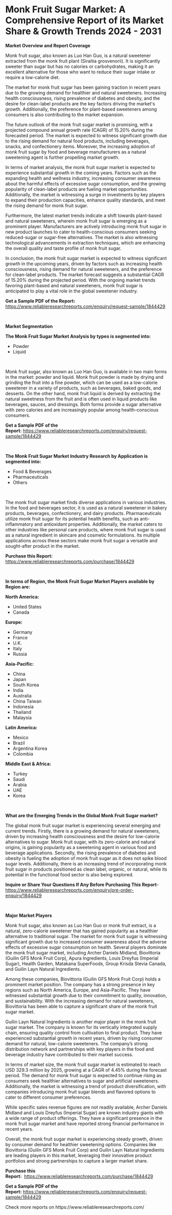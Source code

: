 <p><h1>Monk Fruit Sugar Market: A Comprehensive Report of its Market Share & Growth Trends 2024 - 2031</h1></p><p><strong>Market Overview and Report Coverage</strong></p>
<p><p>Monk fruit sugar, also known as Luo Han Guo, is a natural sweetener extracted from the monk fruit plant (Siraitia grosvenorii). It is significantly sweeter than sugar but has no calories or carbohydrates, making it an excellent alternative for those who want to reduce their sugar intake or require a low-calorie diet.</p><p>The market for monk fruit sugar has been gaining traction in recent years due to the growing demand for healthier and natural sweeteners. Increasing health consciousness, rising prevalence of diabetes and obesity, and the desire for clean-label products are the key factors driving the market's growth. Additionally, the preference for plant-based sweeteners among consumers is also contributing to the market expansion.</p><p>The future outlook of the monk fruit sugar market is promising, with a projected compound annual growth rate (CAGR) of 15.20% during the forecasted period. The market is expected to witness significant growth due to the rising demand for natural food products, including beverages, snacks, and confectionery items. Moreover, the increasing adoption of monk fruit sugar by food and beverage manufacturers as a natural sweetening agent is further propelling market growth.</p><p>In terms of market analysis, the monk fruit sugar market is expected to experience substantial growth in the coming years. Factors such as the expanding health and wellness industry, increasing consumer awareness about the harmful effects of excessive sugar consumption, and the growing popularity of clean-label products are fueling market opportunities. Additionally, the market is witnessing a surge in investments by key players to expand their production capacities, enhance quality standards, and meet the rising demand for monk fruit sugar.</p><p>Furthermore, the latest market trends indicate a shift towards plant-based and natural sweeteners, wherein monk fruit sugar is emerging as a prominent player. Manufacturers are actively introducing monk fruit sugar in new product launches to cater to health-conscious consumers seeking reduced-sugar or sugar-free alternatives. The market is also witnessing technological advancements in extraction techniques, which are enhancing the overall quality and taste profile of monk fruit sugar.</p><p>In conclusion, the monk fruit sugar market is expected to witness significant growth in the upcoming years, driven by factors such as increasing health consciousness, rising demand for natural sweeteners, and the preference for clean-label products. The market forecast suggests a substantial CAGR of 15.20% during the projected period. With the ongoing market trends favoring plant-based and natural sweeteners, monk fruit sugar is anticipated to play a vital role in the global sweetener industry.</p></p>
<p><strong>Get a Sample PDF of the Report:</strong> <a href="https://www.reliableresearchreports.com/enquiry/request-sample/1844429">https://www.reliableresearchreports.com/enquiry/request-sample/1844429</a></p>
<p>&nbsp;</p>
<p><strong>Market Segmentation</strong></p>
<p><strong>The Monk Fruit Sugar Market Analysis by types is segmented into:</strong></p>
<p><ul><li>Powder</li><li>Liquid</li></ul></p>
<p>&nbsp;</p>
<p><p>Monk fruit sugar, also known as Luo Han Guo, is available in two main forms in the market: powder and liquid. Monk fruit powder is made by drying and grinding the fruit into a fine powder, which can be used as a low-calorie sweetener in a variety of products, such as beverages, baked goods, and desserts. On the other hand, monk fruit liquid is derived by extracting the natural sweetness from the fruit and is often used in liquid products like beverages, sauces, and dressings. Both forms provide a sugar alternative with zero calories and are increasingly popular among health-conscious consumers.</p></p>
<p><strong>Get a Sample PDF of the Report:</strong>&nbsp;<a href="https://www.reliableresearchreports.com/enquiry/request-sample/1844429">https://www.reliableresearchreports.com/enquiry/request-sample/1844429</a></p>
<p>&nbsp;</p>
<p><strong>The Monk Fruit Sugar Market Industry Research by Application is segmented into:</strong></p>
<p><ul><li>Food & Beverages</li><li>Pharmaceuticals</li><li>Others</li></ul></p>
<p>&nbsp;</p>
<p><p>The monk fruit sugar market finds diverse applications in various industries. In the food and beverages sector, it is used as a natural sweetener in bakery products, beverages, confectionery, and dairy products. Pharmaceuticals utilize monk fruit sugar for its potential health benefits, such as anti-inflammatory and antioxidant properties. Additionally, the market caters to other industries like personal care products, where monk fruit sugar is used as a natural ingredient in skincare and cosmetic formulations. Its multiple applications across these sectors make monk fruit sugar a versatile and sought-after product in the market.</p></p>
<p><strong>Purchase this Report:</strong>&nbsp; <a href="https://www.reliableresearchreports.com/purchase/1844429">https://www.reliableresearchreports.com/purchase/1844429</a></p>
<p>&nbsp;</p>
<p><strong>In terms of Region, the Monk Fruit Sugar Market Players available by Region are:</strong></p>
<p>
    <p> <strong> North America: </strong>
        <ul>
            <li>United States</li>
            <li>Canada</li>
        </ul>
        </p> 
    <p> <strong> Europe: </strong>
        <ul>
            <li>Germany</li>
            <li>France</li>
            <li>U.K.</li>
            <li>Italy</li>
            <li>Russia</li>
        </ul>
        </p> 
    <p> <strong> Asia-Pacific: </strong>
        <ul>
            <li>China</li>
            <li>Japan</li>
            <li>South Korea</li>
            <li>India</li>
            <li>Australia</li>
            <li>China Taiwan</li>
            <li>Indonesia</li>
            <li>Thailand</li>
            <li>Malaysia</li>
        </ul>
        </p> 
    <p> <strong> Latin America: </strong>
        <ul>
            <li>Mexico</li>
            <li>Brazil</li>
            <li>Argentina Korea</li>
            <li>Colombia</li>
        </ul>
        </p> 
    <p> <strong> Middle East & Africa: </strong>
        <ul>
            <li>Turkey</li>
            <li>Saudi</li>
            <li>Arabia</li>
            <li>UAE</li>
            <li>Korea</li>
        </ul>
    </p>
    </p>
<p>&nbsp;</p>
<p><strong>What are the Emerging Trends in the Global Monk Fruit Sugar market?</strong></p>
<p><p>The global monk fruit sugar market is experiencing several emerging and current trends. Firstly, there is a growing demand for natural sweeteners, driven by increasing health consciousness and the desire for low-calorie alternatives to sugar. Monk fruit sugar, with its zero-calorie and natural origins, is gaining popularity as a sweetening agent in various food and beverage applications. Secondly, the rising prevalence of diabetes and obesity is fueling the adoption of monk fruit sugar as it does not spike blood sugar levels. Additionally, there is an increasing trend of incorporating monk fruit sugar in products positioned as clean label, organic, or natural, while its potential in the functional food sector is also being explored.</p></p>
<p><strong>Inquire or Share Your Questions If Any Before Purchasing This Report</strong>- <a href="https://www.reliableresearchreports.com/enquiry/pre-order-enquiry/1844429">https://www.reliableresearchreports.com/enquiry/pre-order-enquiry/1844429</a></p>
<p>&nbsp;</p>
<p><strong>Major Market Players</strong></p>
<p><p>Monk fruit sugar, also known as Luo Han Guo or monk fruit extract, is a natural, zero-calorie sweetener that has gained popularity as a healthier alternative to traditional sugar. The market for monk fruit sugar is witnessing significant growth due to increased consumer awareness about the adverse effects of excessive sugar consumption on health. Several players dominate the monk fruit sugar market, including Archer Daniels Midland, Biovittoria (Guilin GFS Monk Fruit Corp), Apura Ingredients, Louis Dreyfus (Imperial Sugar), Health Garden, Matakana SuperFoods, Group Krisda Stevia Canada, and Guilin Layn Natural Ingredients.</p><p>Among these companies, Biovittoria (Guilin GFS Monk Fruit Corp) holds a prominent market position. The company has a strong presence in key regions such as North America, Europe, and Asia-Pacific. They have witnessed substantial growth due to their commitment to quality, innovation, and sustainability. With the increasing demand for natural sweeteners, Biovittoria has been able to capture a significant share of the monk fruit sugar market.</p><p>Guilin Layn Natural Ingredients is another major player in the monk fruit sugar market. The company is known for its vertically integrated supply chain, ensuring quality control from cultivation to final product. They have experienced substantial growth in recent years, driven by rising consumer demand for natural, low-calorie sweeteners. The company’s strong distribution network and partnerships with key players in the food and beverage industry have contributed to their market success.</p><p>In terms of market size, the monk fruit sugar market is estimated to reach USD 329.3 million by 2025, growing at a CAGR of 4.45% during the forecast period. The demand for monk fruit sugar is expected to continue rising as consumers seek healthier alternatives to sugar and artificial sweeteners. Additionally, the market is witnessing a trend of product diversification, with companies introducing monk fruit sugar blends and flavored options to cater to different consumer preferences.</p><p>While specific sales revenue figures are not readily available, Archer Daniels Midland and Louis Dreyfus (Imperial Sugar) are known industry giants with a wide range of product offerings. They have a significant presence in the monk fruit sugar market and have reported strong financial performance in recent years.</p><p>Overall, the monk fruit sugar market is experiencing steady growth, driven by consumer demand for healthier sweetening options. Companies like Biovittoria (Guilin GFS Monk Fruit Corp) and Guilin Layn Natural Ingredients are leading players in this market, leveraging their innovative product portfolios and strong partnerships to capture a larger market share.</p></p>
<p><strong>Purchase this Report:</strong>&nbsp;&nbsp;<a href="https://www.reliableresearchreports.com/purchase/1844429">https://www.reliableresearchreports.com/purchase/1844429</a></p>
<p></p>
<p><strong>Get a Sample PDF of the Report:</strong>&nbsp;<a href="https://www.reliableresearchreports.com/enquiry/request-sample/1844429">https://www.reliableresearchreports.com/enquiry/request-sample/1844429</a></p>
<p>Check more reports on https://www.reliableresearchreports.com/</p>
